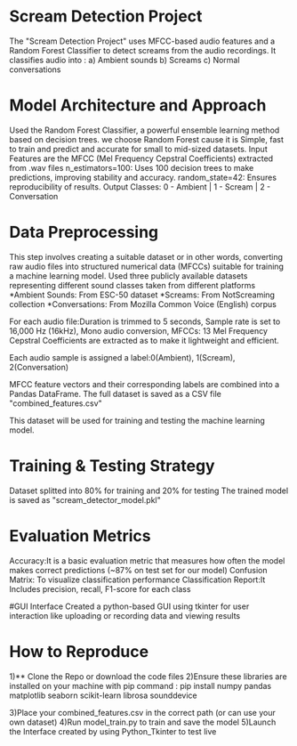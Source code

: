 # Scream Detection Project

The "Scream Detection Project" uses MFCC-based audio features and a Random Forest Classifier to detect screams from the audio recordings.
 It classifies audio into :
   a) Ambient sounds
   b) Screams
   c) Normal conversations


# Model Architecture and Approach

Used the Random Forest Classifier, a powerful ensemble learning method based on decision trees.
we choose Random Forest cause it is Simple, fast to train and predict and accurate for small to mid-sized datasets.
Input Features are the MFCC (Mel Frequency Cepstral Coefficients) extracted from .wav files
n_estimators=100: Uses 100 decision trees to make predictions, improving stability and accuracy.
random_state=42: Ensures reproducibility of results.
Output Classes: 0 - Ambient | 1 - Scream | 2 - Conversation


# Data Preprocessing

This step involves creating a suitable dataset or in other words, converting raw audio files into structured numerical data (MFCCs) suitable for training a machine learning model.
Used three publicly available datasets representing different sound classes taken from different platforms 
    *Ambient Sounds: From ESC-50 dataset
    *Screams: From NotScreaming collection
    *Conversations: From Mozilla Common Voice (English) corpus

For each audio file:Duration is trimmed to 5 seconds, Sample rate is set to 16,000 Hz (16kHz), Mono audio conversion, MFCCs: 13 Mel Frequency Cepstral Coefficients are extracted as to make it lightweight and efficient.

Each audio sample is assigned a label:0(Ambient), 1(Scream), 2(Conversation)

MFCC feature vectors and their corresponding labels are combined into a Pandas DataFrame. The full dataset is saved as a CSV file "combined_features.csv"

This dataset will be used for training and testing the machine learning model.
    

# Training & Testing Strategy

Dataset splitted into 80% for training and 20% for testing
The trained model is saved as "scream_detector_model.pkl"


# Evaluation Metrics

Accuracy:It is a basic evaluation metric that measures how often the model makes correct predictions (~87% on test set for our model)
Confusion Matrix: To visualize classification performance
Classification Report:It Includes precision, recall, F1-score for each class

#GUI Interface
Created a python-based GUI using tkinter for user interaction like uploading or recording data and viewing results

# How to Reproduce

1)** Clone the Repo or download the code files
2)Ensure these libraries are installed on your machine with pip command :
   pip install numpy pandas matplotlib seaborn scikit-learn librosa sounddevice

3)Place your combined_features.csv in the correct path (or can use your own dataset)
4)Run model_train.py to train and save the model
5)Launch the Interface created by using Python_Tkinter to test live 
